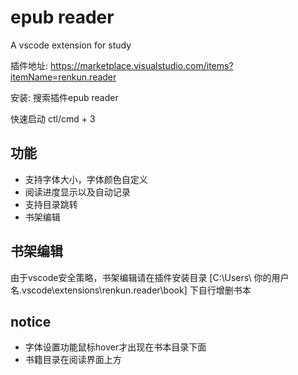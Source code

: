 # epub reader

A vscode extension for study

插件地址: https://marketplace.visualstudio.com/items?itemName=renkun.reader

安装: 搜索插件epub reader

快速启动 ctl/cmd + 3

## 功能

- 支持字体大小，字体颜色自定义
- 阅读进度显示以及自动记录
- 支持目录跳转
- 书架编辑

## 书架编辑

由于vscode安全策略，书架编辑请在插件安装目录 [C:\Users\ 你的用户名\.vscode\extensions\renkun.reader\book] 下自行增删书本

## notice

- 字体设置功能鼠标hover才出现在书本目录下面
- 书籍目录在阅读界面上方
